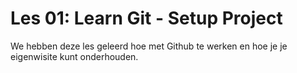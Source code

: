 # Les 01: Learn Git - Setup Project

We hebben deze les geleerd hoe met Github te werken en hoe je je eigenwisite kunt onderhouden.
